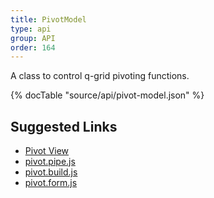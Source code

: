 ```yaml
---
title: PivotModel
type: api
group: API
order: 164
---
```

A class to control q-grid pivoting functions.

{% docTable "source/api/pivot-model.json" %}

## Suggested Links

* [Pivot View](/doc/api/pivot-view.html)
* [pivot.pipe.js](https://github.com/qgrid/ng2/blob/master/core/pipe/pivot.pipe.js)
* [pivot.build.js](https://github.com/qgrid/ng2/blob/master/core/pivot/pivot.build.js)
* [pivot.form.js](https://github.com/qgrid/ng2/blob/master/core/pivot/pivot.form.js)


